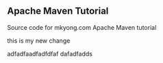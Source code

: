 ## Apache Maven Tutorial

Source code for mkyong.com Apache Maven tutorial

this is my new change



adfadfaadfadfdfaf
dafadfadds
